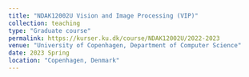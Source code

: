 ```yaml
---
title: "NDAK12002U Vision and Image Processing (VIP)"
collection: teaching
type: "Graduate course"
permalink: https://kurser.ku.dk/course/NDAK12002U/2022-2023
venue: "University of Copenhagen, Department of Computer Science"
date: 2023 Spring
location: "Copenhagen, Denmark"
---
```


<!-- This is a description of a teaching experience. You can use markdown like any other post.

Heading 1
======

Heading 2
======

Heading 3
====== -->